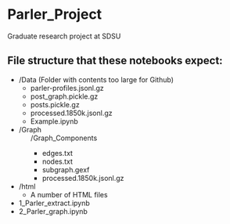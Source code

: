 # Parler_Project
Graduate research project at SDSU

## File structure that these notebooks expect:
<ul>
    <li>/Data (Folder with contents too large for Github)
        <ul>
            <li>parler-profiles.jsonl.gz</li>
            <li>post_graph.pickle.gz</li>
            <li>posts.pickle.gz</li>
            <li>processed.1850k.jsonl.gz</li>
            <li>Example.ipynb</li>
        </ul>
    </li>
    <li>/Graph        
      <ul>
          /Graph_Components
            <ul>
            <li>edges.txt</li>
            <li>nodes.txt</li>
            <li>subgraph.gexf</li>
            <li>processed.1850k.jsonl.gz</li>
          </ul></ul>
    </li>
    <li>/html
        <ul>
            <li>A number of HTML files</li>
        </ul>
    </li>
    <li>1_Parler_extract.ipynb</li>
    <li>2_Parler_graph.ipynb</li>          
</ul>
